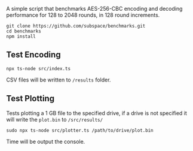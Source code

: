 A simple script that benchmarks AES-256-CBC encoding and decoding performance for 128 to 2048 rounds, in 128 round increments.

```
git clone https://github.com/subspace/benchmarks.git
cd benchmarks
npm install
```

## Test Encoding

`npx ts-node src/index.ts`

CSV files will be written to `/results` folder.

## Test Plotting

Tests plotting a 1 GB file to the specified drive, if a drive is not specified it will write the `plot.bin` to `/src/results/`

`sudo npx ts-node src/plotter.ts /path/to/drive/plot.bin`

Time will be output the console.